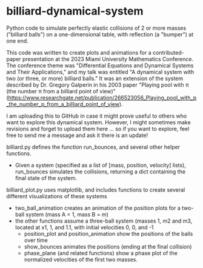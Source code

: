 # billiard-dynamical-system
Python code to simulate perfectly elastic collisions of 2 or more masses ("billiard balls") on a one-dimensional table, with reflection (a "bumper") at one end.

This code was written to create plots and animations for a contributed-paper presentation at the 2023 Miami University Mathematics Conference. The conference theme was "Differential Equations and Dynamical Systems and Their Applications," and my talk was entitled "A dynamical system with two (or three, or more) billiard balls." It was an extension of the system described by Dr. Gregory Galperin in his 2003 paper "Playing pool with π (the number π from a billiard point of view)"(https://www.researchgate.net/publication/266523056_Playing_pool_with_p_the_number_p_from_a_billiard_point_of_view).

I am uploading this to GitHub in case it might prove useful to others who want to explore this dynamical system. However, I might sometimes make revisions and forget to upload them here ... so if you want to explore, feel free to send me a message and ask it there is an update!

billiard.py defines the function run_bounces, and several other helper functions.
* Given a system (specified as a list of [mass, position, velocity] lists), run_bounces simulates the collisions, returning a dict containing the final state of the system.

billiard_plot.py uses matplotlib, and includes functions to create several different visualizations of these systems
* two_ball_animation creates an animation of the position plots for a two-ball system (mass A = 1, mass B = m)
* the other functions assume a three-ball system (masses 1, m2 and m3, located at x1, 1, and 1.1,  with initial velocities 0, 0, and -1
    * position_plot and position_animation show the positions of the balls over time
    * show_bounces animates the positions (ending at the final collision)
    * phase_plane (and related functions) show a phase plot of the normalized velocities of the first two masses.
